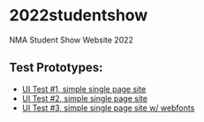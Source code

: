 # 2022studentshow
NMA Student Show Website 2022

## Test Prototypes:
* [UI Test #1, simple single page site](https://newmediaarts.github.io/2022studentshow/prototypes/test1/)
* [UI Test #2, simple single page site](https://newmediaarts.github.io/2022studentshow/prototypes/test2/)
* [UI Test #3, simple single page site w/ webfonts ](https://newmediaarts.github.io/2022studentshow/prototypes/test3/)
